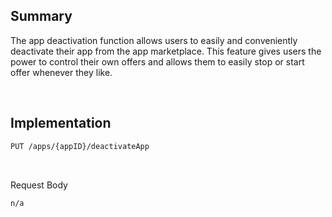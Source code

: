 ## Summary


The app deactivation function allows users to easily and conveniently deactivate their app from the app marketplace. This feature gives users the power to control their own offers and allows them to easily stop or start offer whenever they like. 

<br>

## Implementation

```diff
PUT /apps/{appID}/deactivateApp
```

<br>

Request Body

    n/a

<br>
<br>
